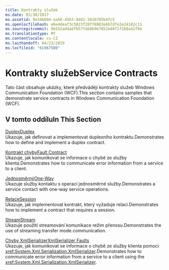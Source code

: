 ```yaml
---
title: Kontrakty služeb
ms.date: 03/30/2017
ms.assetid: 9e34b694-aa56-45b3-8dd1-2616705b4fc5
ms.openlocfilehash: e6e4deaf3c5023f28f76983e6b7dfe2e24182c11
ms.sourcegitcommit: 9b552addadfb57fab0b9e7852ed4f1f1b8a42f8e
ms.translationtype: MT
ms.contentlocale: cs-CZ
ms.lasthandoff: 04/23/2019
ms.locfileid: "61967580"
---
```

# <a name="service-contracts"></a><span data-ttu-id="c6efb-102">Kontrakty služeb</span><span class="sxs-lookup"><span data-stu-id="c6efb-102">Service Contracts</span></span>
<span data-ttu-id="c6efb-103">Tato část obsahuje ukázky, které předvádějí kontrakty služeb Windows Communication Foundation (WCF).</span><span class="sxs-lookup"><span data-stu-id="c6efb-103">This section contains samples that demonstrate service contracts in Windows Communication Foundation (WCF).</span></span>  
  
## <a name="in-this-section"></a><span data-ttu-id="c6efb-104">V tomto oddílu</span><span class="sxs-lookup"><span data-stu-id="c6efb-104">In This Section</span></span>  
 [<span data-ttu-id="c6efb-105">Duplex</span><span class="sxs-lookup"><span data-stu-id="c6efb-105">Duplex</span></span>](../../../../docs/framework/wcf/samples/duplex.md)  
 <span data-ttu-id="c6efb-106">Ukazuje, jak definovat a implementovat duplexního kontraktu.</span><span class="sxs-lookup"><span data-stu-id="c6efb-106">Demonstrates how to define and implement a duplex contract.</span></span>  
  
 [<span data-ttu-id="c6efb-107">Kontrakt chyby</span><span class="sxs-lookup"><span data-stu-id="c6efb-107">Fault Contract</span></span>](../../../../docs/framework/wcf/samples/fault-contract.md)  
 <span data-ttu-id="c6efb-108">Ukazuje, jak komunikovat se informace o chybě ze služby klienta.</span><span class="sxs-lookup"><span data-stu-id="c6efb-108">Demonstrates how to communicate error information from a service to a client.</span></span>  
  
 [<span data-ttu-id="c6efb-109">Jednosměrný</span><span class="sxs-lookup"><span data-stu-id="c6efb-109">One-Way</span></span>](../../../../docs/framework/wcf/samples/one-way.md)  
 <span data-ttu-id="c6efb-110">Ukazuje služby kontaktu s operací jednosměrné služby.</span><span class="sxs-lookup"><span data-stu-id="c6efb-110">Demonstrates a service contact with one-way service operations.</span></span>  
  
 [<span data-ttu-id="c6efb-111">Relace</span><span class="sxs-lookup"><span data-stu-id="c6efb-111">Session</span></span>](../../../../docs/framework/wcf/samples/session.md)  
 <span data-ttu-id="c6efb-112">Ukazuje, jak implementovat kontrakt, který vyžaduje relaci.</span><span class="sxs-lookup"><span data-stu-id="c6efb-112">Demonstrates how to implement a contract that requires a session.</span></span>  
  
 [<span data-ttu-id="c6efb-113">Stream</span><span class="sxs-lookup"><span data-stu-id="c6efb-113">Stream</span></span>](../../../../docs/framework/wcf/samples/stream.md)  
 <span data-ttu-id="c6efb-114">Ukazuje použití streamování komunikace režim přenosu.</span><span class="sxs-lookup"><span data-stu-id="c6efb-114">Demonstrates the use of streaming transfer mode communication.</span></span>  
  
 [<span data-ttu-id="c6efb-115">Chyby XmlSerializer</span><span class="sxs-lookup"><span data-stu-id="c6efb-115">XmlSerializer Faults</span></span>](../../../../docs/framework/wcf/samples/xmlserializer-faults.md)  
 <span data-ttu-id="c6efb-116">Ukazuje, jak komunikovat se informace o chybě ze služby klienta pomocí <xref:System.Xml.Serialization.XmlSerializer>.</span><span class="sxs-lookup"><span data-stu-id="c6efb-116">Demonstrates how to communicate error information from a service to a client using the <xref:System.Xml.Serialization.XmlSerializer>.</span></span>
